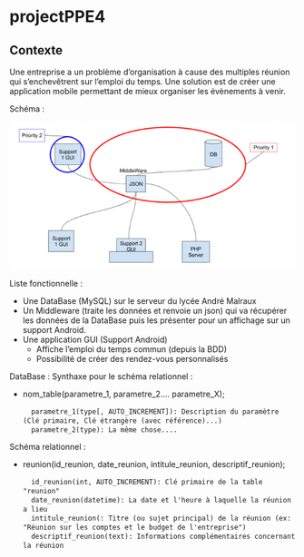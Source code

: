 projectPPE4
===========

Contexte
--------

Une entreprise a un problème d’organisation à cause des multiples réunion qui s’enchevêtrent sur l’emploi du temps.
Une solution est de créer une application mobile permettant de mieux organiser les évènements à venir.

Schéma :

![schemaPPE4](schemaPPE4.png)

Liste fonctionnelle :

- Une DataBase (MySQL) sur le serveur du lycée André Malraux
- Un Middleware (traite les données et renvoie un json) qui va récupérer les données de la DataBase puis les présenter pour un affichage sur un support Android.
- Une application GUI (Support Android)
  - Affiche l’emploi du temps commun (depuis la BDD)
  - Possibilité de créer des rendez-vous personnalisés

DataBase :
Synthaxe pour le schéma relationnel :

- nom_table(parametre_1, parametre_2.... parametre_X);

		parametre_1(type[, AUTO_INCREMENT]): Description du paramètre (Clé primaire, Clé étrangère (avec référence)...)
		parametre_2(type): La même chose....

Schéma relationnel :

- reunion(id_reunion, date_reunion, intitule_reunion, descriptif_reunion);

		id_reunion(int, AUTO_INCREMENT): Clé primaire de la table "reunion"
		date_reunion(datetime): La date et l'heure à laquelle la réunion a lieu
		intitule_reunion(: Titre (ou sujet principal) de la réunion (ex: "Réunion sur les comptes et le budget de l'entreprise")
		descriptif_reunion(text): Informations complémentaires concernant la réunion
